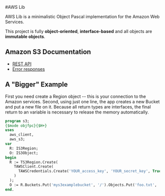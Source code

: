 #AWS Lib

AWS Lib is a minimalistic Object Pascal implementation for the Amazon Web Services.

This project is fully **object-oriented**, **interface-based** and all objects are **immutable objects**.

## Amazon S3 Documentation
* [REST API](http://docs.aws.amazon.com/AmazonS3/latest/API/APIRest.html)
* [Error responses](http://docs.aws.amazon.com/AmazonS3/latest/API/ErrorResponses.html)

## A "Bigger" Example

First you need create a Region object -- this is your connection to the Amazon services.
Second, using just one line, the app creates a new Bucket and put a new file on it.
Because all return types are interfaces, the final return to an variable is necessary to release the memory automatically.

``` pascal
program s3;
{$mode objfpc}{$H+}
uses
  aws_client,
  aws_s3;
var
  R: IS3Region;
  O: IS3Object;
begin
  R := TS3Region.Create(
    TAWSClient.Create(
      TAWSCredentials.Create('YOUR_access_key', 'YOUR_secret_key', True)
    )
  );
  O := R.Buckets.Put('mys3examplebucket', '/').Objects.Put('foo.txt', 'plain', 'foo.txt', '');
end.
```
